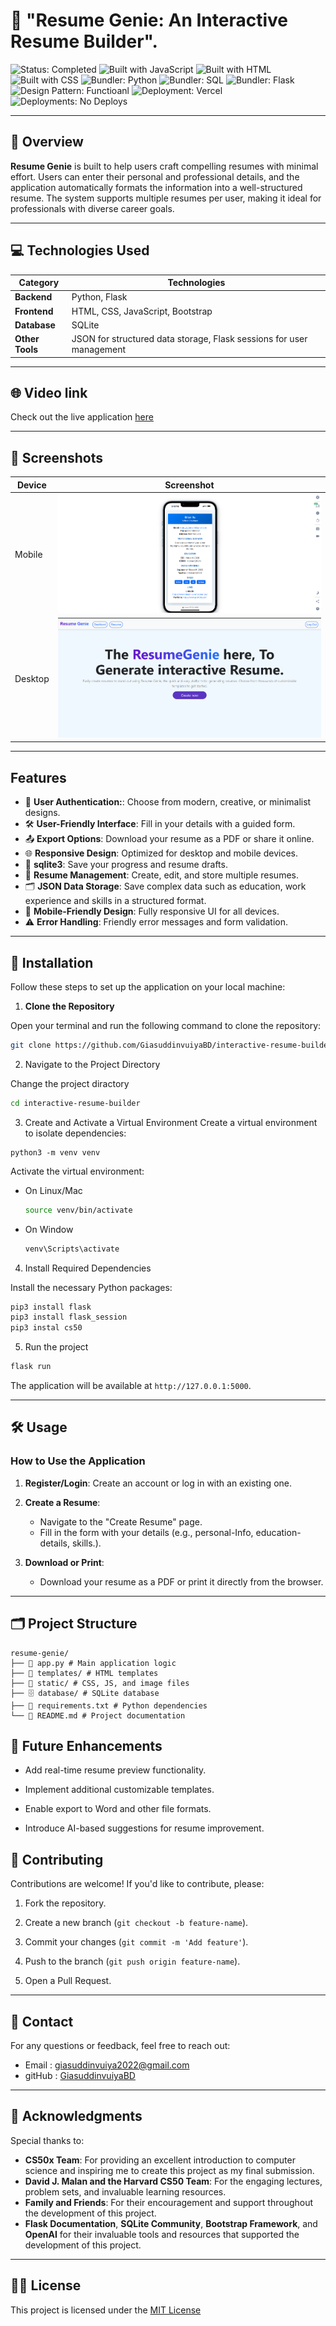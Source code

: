# 📝 "Resume Genie: An Interactive Resume Builder". 


![Status: Completed](https://img.shields.io/badge/Status-Completed-green)
![Built with JavaScript](https://img.shields.io/badge/Built%20with-JavaScript-yellow)
![Built with HTML](https://img.shields.io/badge/Built%20with-HTML-red)
![Built with CSS](https://img.shields.io/badge/Built%20with-CSS-blue)
![Bundler: Python](https://img.shields.io/badge/Bundler-python-magenta)
![Bundler: SQL](https://img.shields.io/badge/Bundler-SQL-black)
![Bundler: Flask](https://img.shields.io/badge/Bundler-Flask-magenta)
![Design Pattern: Functioanl](https://img.shields.io/badge/Design%20Pattern-Functional-blue)
![Deployment: Vercel](https://img.shields.io/badge/Deployment-Versal-lightgrey)
![Deployments: No Deploys](https://img.shields.io/badge/Deployments-No%20Deploys-lightgrey)

---


## 📌 Overview

**Resume Genie** is built to help users craft compelling resumes with minimal effort. Users can enter their personal and professional details, and the application automatically formats the information into a well-structured resume. The system supports multiple resumes per user, making it ideal for professionals with diverse career goals.

---

## 💻 Technologies Used

| **Category**     | **Technologies**                                     |
|-------------------|-----------------------------------------------------|
| **Backend**      | Python, Flask                                       |
| **Frontend**     | HTML, CSS, JavaScript, Bootstrap                    |
| **Database**     | SQLite                                             |
| **Other Tools**  | JSON for structured data storage, Flask sessions for user management |

---

## 🌐 Video link
Check out the live application [here](https://youtu.be/kaYG7iiTsXQ)

---

## 📸 Screenshots

| Device  | Screenshot                                                                                   |
|---------|---------------------------------------------------------------------------------------------|
| Mobile  | ![Mobile View](/ResumeGenie/static/images/mobile-view.png)                         |
| Desktop | ![Desktop View](/ResumeGenie/static/images/desktop-view.png)                               |

---

## Features
- 🔐 **User Authentication:**: Choose from modern, creative, or minimalist designs.
- 🛠️ **User-Friendly Interface**: Fill in your details with a guided form.
- 📤 **Export Options**: Download your resume as a PDF or share it online.
- 🌐 **Responsive Design**: Optimized for desktop and mobile devices.
- 💾 **sqlite3**: Save your progress and resume drafts.
- 📂 **Resume Management**: Create, edit, and store multiple resumes.
- 🗂️ **JSON Data Storage**: Save complex data such as education, work experience and skills in a structured format.
- 📱 **Mobile-Friendly Design**: Fully responsive UI for all devices.
- ⚠️ **Error Handling**: Friendly error messages and form validation.


--- 
## 🚀 Installation

Follow these steps to set up the application on your local machine:

1. **Clone the Repository** 

Open your terminal and run the following command to clone the repository:

```bash
git clone https://github.com/GiasuddinvuiyaBD/interactive-resume-builder.git
```
2. Navigate to the Project Directory

Change the project diractory
```bash
cd interactive-resume-builder
```

3. Create and Activate a Virtual Environment
Create a virtual environment to isolate dependencies:
```base 
python3 -m venv venv
```

Activate the virtual environment:
- On Linux/Mac
    ```bash
    source venv/bin/activate
    ```
- On Window
    ```bash
    venv\Scripts\activate
    ```

4. Install Required Dependencies

Install the necessary Python packages:
```bash
pip3 install flask
pip3 install flask_session
pip3 instal cs50
```

5. Run the project
```bash
flask run
```

The application will be available at `http://127.0.0.1:5000`.


--- 
## 🛠️ Usage
### How to Use the Application

1. **Register/Login**: Create an account or log in with an existing one.

2. **Create a Resume**:
    - Navigate to the "Create Resume" page.
    - Fill in the form with your details (e.g., personal-Info, education-details, skills.).

3. **Download or Print**:
    - Download your resume as a PDF or print it directly from the browser.

---
##  🗂️ Project Structure

```base 
resume-genie/ 
├── 📁 app.py # Main application logic 
├── 📁 templates/ # HTML templates 
├── 📁 static/ # CSS, JS, and image files 
├── 🗄️ database/ # SQLite database 
├── 📄 requirements.txt # Python dependencies 
└── 📄 README.md # Project documentation
```

## 🚀 Future Enhancements

- Add real-time resume preview functionality.

- Implement additional customizable templates.

- Enable export to Word and other file formats.

- Introduce AI-based suggestions for resume improvement.


##  🤝 Contributing
Contributions are welcome! If you'd like to contribute, please:

1. Fork the repository.

2. Create a new branch (`git checkout -b feature-name`).

3. Commit your changes (`git commit -m 'Add feature'`).

4. Push to the branch (`git push origin feature-name`).

5. Open a Pull Request.

--- 


## 👤 Contact
For any questions or feedback, feel free to reach out:


- Email : giasuddinvuiya2022@gmail.com
- gitHub : [GiasuddinvuiyaBD](https://github.com/GiasuddinvuiyaBD)

--- 


## 🙏 Acknowledgments
Special thanks to:

- **CS50x Team**: For providing an excellent introduction to computer science and inspiring me to create this project as my final submission.
- **David J. Malan and the Harvard CS50 Team**: For the engaging lectures, problem sets, and invaluable learning resources.
- **Family and Friends**: For their encouragement and support throughout the development of this project.
- **Flask Documentation**, **SQLite Community**, **Bootstrap Framework**, and **OpenAI** for their invaluable tools and resources that supported the development of this project.

--- 
## 📜✨ License 
This project is licensed under the [MIT License](/ResumeGenie/LICENSE)
